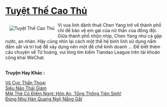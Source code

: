 <a href="https://truyenwiki.net/tuyet-the-cao-thu.35981/" title="Tuyệt Thế Cao Thủ"><h1>Tuyệt Thế Cao Thủ</h1></a><div style="display:table"><img align="right" style="float: left; padding: 10px;" src="https://truyenwiki.net/a/img/str/src/35981.jpg" alt="Tuyệt Thế Cao Thủ">Vị vua lính đánh thuê Chen Yang trở về thành phố chỉ để bảo vệ em gái của nữ thần của đồng đội. Giữa thành phố nhộn nhịp, Chen Yang như cá gặp nước, an nhàn. Hãy cùng nhìn lại cách một thế hệ binh lính sử dụng nắm đấm sắt và trí tuệ để xây dựng nên một đế chế kinh doanh ... Để biết thêm câu chuyện về Tứ hoàng, vui lòng tìm kiếm Tiandao League trên tài khoản công khai WeChat.</div><p><br><b>Truyện Hay Khác :</b></p><a href="https://truyenwiki.net/vo-cuc-than-thoai.35316/" alt="Võ Cực Thần Thoại">Võ Cực Thần Thoại</a><br/><a href="https://github.com/nownovels/wikidich/tree/master/truyenhay/35333" alt="Siêu Não Thái Giám">Siêu Não Thái Giám</a><br/><a href="https://github.com/nownovels/wikidich/tree/master/truyenhay/36958" alt="Mật Thê Có Điểm Ngọt: Hôn An, Tổng Thống Tiên Sinh!">Mật Thê Có Điểm Ngọt: Hôn An, Tổng Thống Tiên Sinh!</a><br/><a href="https://sangtacviet.wordpress.com/2020/10/22/dung-nhu-han-quang-ngo-nang-gat/" alt="Đúng Như Hàn Quang Ngộ Nắng Gắt">Đúng Như Hàn Quang Ngộ Nắng Gắt</a><br/>